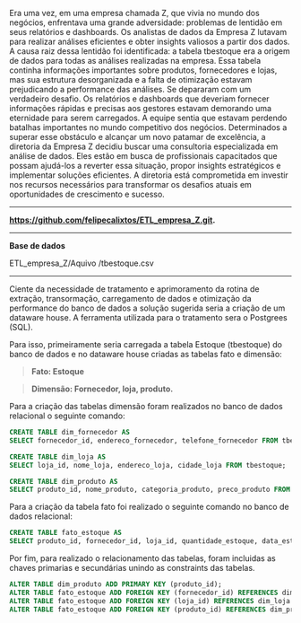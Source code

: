 Era uma vez, em uma empresa chamada Z, que vivia no mundo dos negócios, enfrentava uma grande adversidade: problemas de lentidão em seus relatórios e dashboards. Os analistas de dados da Empresa Z lutavam para realizar análises eficientes e obter insights valiosos a partir dos dados.
A causa raiz dessa lentidão foi identificada: a tabela tbestoque era a origem de dados para todas as análises realizadas na empresa. Essa tabela continha informações importantes sobre produtos, fornecedores e lojas, mas sua estrutura desorganizada e a falta de otimização estavam prejudicando a performance das análises.
Se depararam com um verdadeiro desafio. Os relatórios e dashboards que deveriam fornecer informações rápidas e precisas aos gestores estavam demorando uma eternidade para serem carregados. A equipe sentia que estavam perdendo batalhas importantes no mundo competitivo dos negócios.
Determinados a superar esse obstáculo e alcançar um novo patamar de excelência, a diretoria da Empresa Z decidiu buscar uma consultoria especializada em análise de dados. Eles estão em busca de profissionais capacitados que possam ajudá-los a reverter essa situação, propor insights estratégicos e implementar soluções eficientes. A diretoria está comprometida em investir nos recursos necessários para transformar os desafios atuais em oportunidades de crescimento e sucesso.

---

**https://github.com/felipecalixtos/ETL_empresa_Z.git.**

---

**Base de dados**

ETL_empresa_Z/Aquivo
/tbestoque.csv

---

Ciente da necessidade de tratamento e aprimoramento da rotina de extração, transormação, carregamento de dados e otimização da performance do banco de dados a solução sugerida seria a criação de um dataware house. A ferramenta utilizada para o tratamento sera o Postgrees (SQL).

Para isso, primeiramente seria carregada a tabela Estoque (tbestoque) do banco de dados e no dataware house criadas as tabelas fato e dimensão:

>**Fato: Estoque**

>**Dimensão: Fornecedor, loja, produto.**

Para a criação das tabelas dimensão foram realizados no banco de dados relacional o seguinte comando:
```sql
CREATE TABLE dim_fornecedor AS
SELECT fornecedor_id, endereco_fornecedor, telefone_fornecedor FROM tbestoque;

CREATE TABLE dim_loja AS
SELECT loja_id, nome_loja, endereco_loja, cidade_loja FROM tbestoque;

CREATE TABLE dim_produto AS
SELECT produto_id, nome_produto, categoria_produto, preco_produto FROM tbestoque;
```
Para a criação da tabela fato foi realizado o seguinte comando no banco de dados relacional:
```sql
CREATE TABLE fato_estoque AS
SELECT produto_id, fornecedor_id, loja_id, quantidade_estoque, data_estoque FROM tbestoque;
```
Por fim, para realizado o relacionamento das tabelas, foram incluidas as chaves primarias e secundárias unindo as constraints das tabelas.
```sql
ALTER TABLE dim_produto ADD PRIMARY KEY (produto_id);
ALTER TABLE fato_estoque ADD FOREIGN KEY (fornecedor_id) REFERENCES dim_fornecedor (fornecedor_id);
ALTER TABLE fato_estoque ADD FOREIGN KEY (loja_id) REFERENCES dim_loja (loja_id);
ALTER TABLE fato_estoque ADD FOREIGN KEY (produto_id) REFERENCES dim_produto (produto_id);
```

